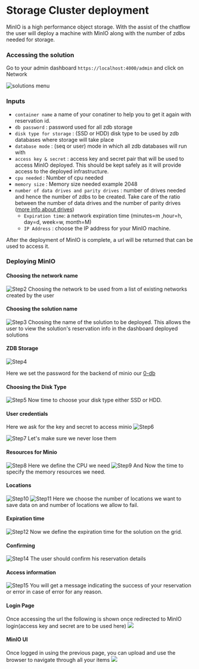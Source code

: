 # Storage Cluster deployment

MinIO is a high performance object storage. With the assist of the chatflow the user will deploy a machine with MinIO along with the number of zdbs needed for storage.

### Accessing the solution

Go to your admin dashboard `https://localhost:4000/admin` and click on Network

![solutions menu](adminmenu.png)


### Inputs

- `container name` a name of your conatiner to help you to get it again with reservation id.
- `db password` : password used for all zdb storage
- `disk type for storage` : (SSD or HDD) disk type to be used by zdb databases where storage will take place
- `database mode` : (seq or user) mode in which all zdb databases will run with
- `access key & secret` : access key and secret pair that will be used to access MinIO deployed. This should be kept safely as it will provide access to the deployed infrastructure.
- `cpu needed` : Number of cpu needed
- `memory size` : Memory size needed example 2048
- `number of data drives and parity drives` : number of drives needed and hence the number of zdbs to be created. Take care of the ratio between the number of data drives and the number of parity drives ([more info about drives](https://docs.min.io/docs/minio-erasure-code-quickstart-guide.html))
    - `Expiration time`: a network expiration time (minutes=m ,hour=h, day=d, week=w, month=M)
    - `IP Address` : choose the IP address for your MinIO machine.


After the deployment of MinIO is complete,  a url will be returned that can be used to access it.

### Deploying MinIO


#### Choosing the network name

![Step2](minio2.png)
Choosing the network to be used from a list of existing networks created by the user

#### Choosing the solution name


![Step3](minio3.png)
Choosing the name of the solution to be deployed. This allows the user to view the solution's reservation info in the dashboard deployed solutions

#### ZDB Storage

![Step4](minio4.png)

Here we set the password for the backend of minio our [0-db](https://github.com/threefoldtech/0-db)

#### Choosing the Disk Type

![Step5](minio5.png)
Now time to choose your disk type either SSD or HDD.


#### User credentials

Here we ask for the key and secret to access minio 
![Step6](minio6.png)

![Step7](minio7.png)
Let's make sure we never lose them
#### Resources for Minio

![Step8](minio9.png)
Here we define the CPU we need
![Step9](minio10.png)
And Now the time to specify the memory resources we need.

#### Locations 

![Step10](minio11.png)
![Step11](minio12.png)
Here we choose the number of locations we want to save data on and number of locations we allow to fail.

#### Expiration time

![Step12](minio13.png)
Now we define the expiration time for the solution on the grid.

#### Confirming 

![Step14](minio15.png)
The user should confirm his reservation details

#### Access information

![Step15](minio16.jpg)
You will get a message indicating the success of your reservation or error in case of error for any reason.

#### Login Page

Once accessing the url the following is shown once redirected to MinIO login(access key and secret are to be used here)
![](login.png)

#### MinIO UI

Once logged in using the previous page, you can upload and use the browser to navigate through all your items
![](upload.png)


